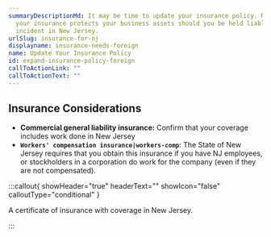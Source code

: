 ```yaml
---
summaryDescriptionMd: It may be time to update your insurance policy. Make sure
  your insurance protects your business assets should you be held liable for an
  incident in New Jersey.
urlSlug: insurance-for-nj
displayname: insurance-needs-foreign
name: Update Your Insurance Policy
id: expand-insurance-policy-foreign
callToActionLink: ""
callToActionText: ""
---
```


## Insurance Considerations

- **Commercial general liability insurance:** Confirm that your coverage includes work done in New Jersey
- **`Workers' compensation insurance|workers-comp`**: The State of New Jersey requires that you obtain this insurance if you have NJ employees, or stockholders in a corporation do work for the company (even if they are not compensated).

:::callout{ showHeader="true" headerText="" showIcon="false" calloutType="conditional" }

A certificate of insurance with coverage in New Jersey.

:::
